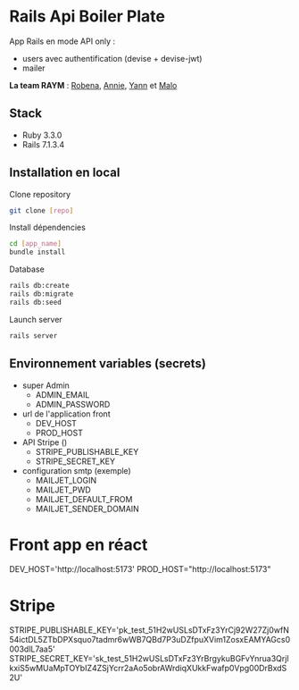 # Rails Api Boiler Plate

App Rails en mode API only :
- users avec authentification (devise + devise-jwt)
- mailer

**La team RAYM** : [Robena](https://github.com/Robe-Ras), [Annie](https://github.com/annieherieau), [Yann](https://github.com/YannRZG) et [Malo](https://github.com/Korblen)


## Stack
- Ruby 3.3.0
- Rails 7.1.3.4

## Installation en local

Clone repository

```bash
git clone [repo]
```

Install dépendencies

```bash
cd [app_name]
bundle install
```

Database

```bash
rails db:create
rails db:migrate
rails db:seed
```

Launch server

```bash
rails server
```
## Environnement variables (secrets)
- super Admin
  - ADMIN_EMAIL
  - ADMIN_PASSWORD
- url de l'application front
  - DEV_HOST
  - PROD_HOST
- API Stripe ()
  - STRIPE_PUBLISHABLE_KEY
  - STRIPE_SECRET_KEY
- configuration smtp (exemple)
  - MAILJET_LOGIN
  - MAILJET_PWD
  - MAILJET_DEFAULT_FROM
  - MAILJET_SENDER_DOMAIN


# Front app en réact
DEV_HOST='http://localhost:5173'
PROD_HOST="http://localhost:5173"

# Stripe
STRIPE_PUBLISHABLE_KEY='pk_test_51H2wUSLsDTxFz3YrCj92W27Zj0wfN54ictDL5ZTbDPXsquo7tadmr6wWB7QBd7P3uDZfpuXVim1ZosxEAMYAGcs0003dlL7aa5'
STRIPE_SECRET_KEY='sk_test_51H2wUSLsDTxFz3YrBrgykuBGFvYnrua3QrjlkxiS5wMUaMpTOYbIZ4ZSjYcrr2aAo5obrAWrdiqXUkkFwafp0Vpg00DrBxdS2U'